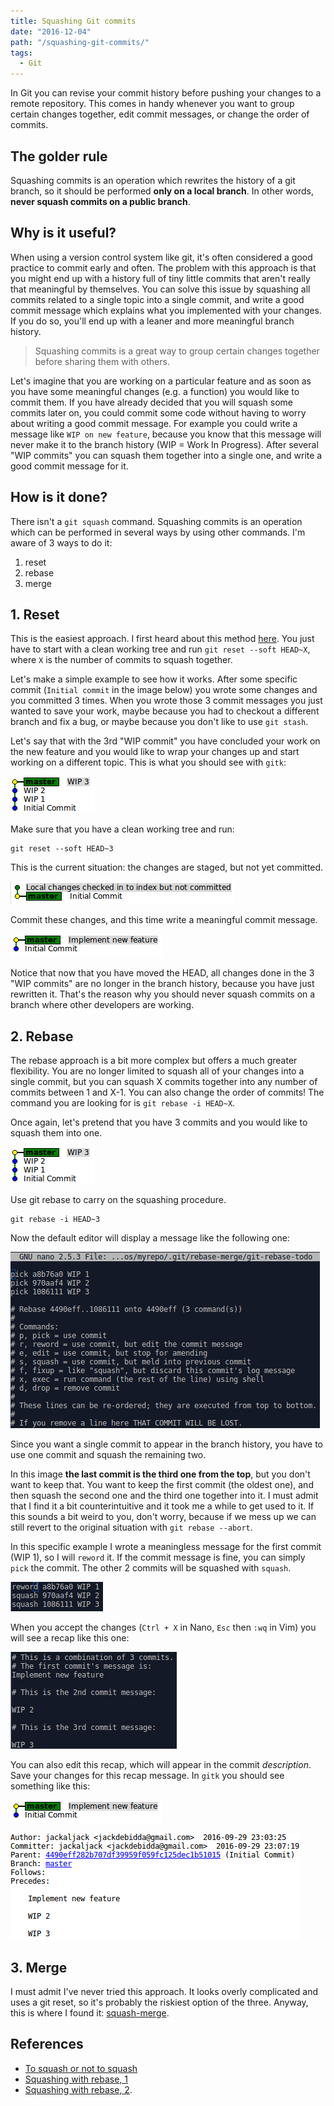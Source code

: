 ```yaml
---
title: Squashing Git commits
date: "2016-12-04"
path: "/squashing-git-commits/"
tags:
  - Git
---
```


In Git you can revise your commit history before pushing your changes to a remote repository. This comes in handy whenever you want to group certain changes together, edit commit messages, or change the order of commits.

## The golder rule

Squashing commits is an operation which rewrites the history of a git branch, so it should be performed **only on a local branch**. In other words, **never squash commits on a public branch**.

## Why is it useful?

When using a version control system like git, it's often considered a good practice to commit early and often. The problem with this approach is that you might end up with a history full of tiny little commits that aren't really that meaningful by themselves. You can solve this issue by squashing all commits related to a single topic into a single commit, and write a good commit message which explains what you implemented with your changes. If you do so, you'll end up with a leaner and more meaningful branch history.

> Squashing commits is a great way to group certain changes together before sharing them with others.

Let's imagine that you are working on a particular feature and as soon as you have some meaningful changes (e.g. a function) you would like to commit them. If you have already decided that you will squash some commits later on, you could commit some code without having to worry about writing a good commit message. For example you could write a message like `WIP on new feature`, because you know that this message will never make it to the branch history (WIP = Work In Progress). After several "WIP commits" you can squash them together into a single one, and write a good commit message for it.

## How is it done?

There isn't a `git squash` command. Squashing commits is an operation which can be performed in several ways by using other commands. I'm aware of 3 ways to do it:

1.  reset
2.  rebase
3.  merge

## 1. Reset

This is the easiest approach. I first heard about this method [here](http://stackoverflow.com/a/7275658). You just have to start with a clean working tree and run `git reset --soft HEAD~X`, where `X` is the number of commits to squash together.

Let's make a simple example to see how it works.
After some specific commit (`Initial commit` in the image below) you wrote some changes and you committed 3 times. When you wrote those 3 commit messages you just wanted to save your work, maybe because you had to checkout a different branch and fix a bug, or maybe because you don't like to use `git stash`.

Let's say that with the 3rd "WIP commit" you have concluded your work on the new feature and you would like to wrap your changes up and start working on a different topic. This is what you should see with `gitk`:

![WIP commits in gitk](./squash_4.png 'WIP commits in gitk')

Make sure that you have a clean working tree and run:

```
git reset --soft HEAD~3
```

This is the current situation: the changes are staged, but not yet committed.

![Changes staged, not yet committed](./squash_2.png 'Changes staged, not yet committed')

Commit these changes, and this time write a meaningful commit message.

![Replace WIP commits with a meaningful commit message](./squash_3.png 'Replace WIP commits with a meaningful commit message')

Notice that now that you have moved the HEAD, all changes done in the 3 "WIP commits" are no longer in the branch history, because you have just rewritten it. That's the reason why you should never squash commits on a branch where other developers are working.

## 2. Rebase

The rebase approach is a bit more complex but offers a much greater flexibility. You are no longer limited to squash all of your changes into a single commit, but you can squash X commits together into any number of commits between 1 and X-1. You can also change the order of commits!
The command you are looking for is `git rebase -i HEAD~X`.

Once again, let's pretend that you have 3 commits and you would like to squash them into one.

![WIP commits in gitk](./squash_4.png 'WIP commits in gitk')

Use git rebase to carry on the squashing procedure.

```
git rebase -i HEAD~3
```

Now the default editor will display a message like the following one:

![Interactive rebase](./squash_5.png 'Interactive rebase')

Since you want a single commit to appear in the branch history, you have to use one commit and squash the remaining two.

In this image **the last commit is the third one from the top**, but you don't want to keep that. You want to keep the first commit (the oldest one), and then squash the second one and the third one together into it. I must admit that I find it a bit counterintuitive and it took me a while to get used to it. If this sounds a bit weird to you, don't worry, because if we mess up we can still revert to the original situation with `git rebase --abort`.

In this specific example I wrote a meaningless message for the first commit (WIP 1), so I will `reword` it. If the commit message is fine, you can simply `pick` the commit. The other 2 commits will be squashed with `squash`.

![Squash and reword WIP commits](./squash_6.png 'Squash and reword WIP commits')

When you accept the changes (`Ctrl + X` in Nano, `Esc` then `:wq` in Vim) you will see a recap like this one:

![Recap of the interactive rebase process](./squash_7.png 'Recap of the interactive rebase process')

You can also edit this recap, which will appear in the commit _description_. Save your changes for this recap message. In `gitk` you should see something like this:

![The commit summary in gitk](./squash_3.png 'The commit summary in gitk')

![The commit description in gitk](./squash_9.png 'The commit description in gitk')

## 3. Merge

I must admit I've never tried this approach. It looks overly complicated and uses a git reset, so it's probably the riskiest option of the three. Anyway, this is where I found it:
[squash-merge](http://stackoverflow.com/a/5190323).

## References

* [To squash or not to squash](http://jamescooke.info/git-to-squash-or-not-to-squash.html)
* [Squashing with rebase, 1](https://ariejan.net/2011/07/05/git-squash-your-latests-commits-into-one/)
* [Squashing with rebase, 2](https://git-scm.com/book/en/v2/Git-Tools-Rewriting-History).
